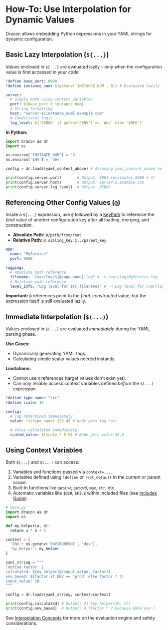 # How-To: Use Interpolation for Dynamic Values

Dracon allows embedding Python expressions in your YAML strings for dynamic configuration.

## Basic Lazy Interpolation (`${...}`)

Values enclosed in `${...}` are evaluated lazily – only when the configuration value is first accessed in your code.

```yaml
!define base_port: 8000
!define instance_num: ${getenv('INSTANCE_NUM', 0)} # Evaluated lazily

server:
  # Simple math using context variables
  port: ${base_port + instance_num}
  # String formatting
  host: "server-${instance_num}.example.com"
  # Conditional logic
  log_level: ${'DEBUG' if getenv('ENV') == 'dev' else 'INFO'}
```

**In Python:**

```python
import dracon as dr
import os

os.environ['INSTANCE_NUM'] = '3'
os.environ['ENV'] = 'dev'

config = dr.loads(yaml_content_above) # Assuming yaml_content_above holds the YAML

print(config.server.port)       # Output: 8003 (evaluates 8000 + 3)
print(config.server.host)       # Output: server-3.example.com
print(config.server.log_level)  # Output: DEBUG
```

## Referencing Other Config Values (`@`)

Inside a `${...}` expression, use `@` followed by a [KeyPath](../reference/keypaths.md) to reference the _final_ value of another configuration key after all loading, merging, and construction.

- **Absolute Path:** `@/path/from/root`
- **Relative Path:** `@.sibling_key`, `@../parent_key`

```yaml
app:
  name: "MyService"
  port: 9000

logging:
  # Absolute path reference
  filename: "/var/log/${@/app.name}.log" # -> /var/log/MyService.log
  # Relative path reference
  level_info: "Log level for ${@.filename}" # -> Log level for /var/log/MyService.log
```

**Important:** `@` references point to the _final, constructed_ value, but the expression itself is still evaluated lazily.

## Immediate Interpolation (`$(...)`)

Values enclosed in `$(...)` are evaluated _immediately_ during the YAML parsing phase.

**Use Cases:**

- Dynamically generating YAML tags.
- Calculating simple scalar values needed instantly.

**Limitations:**

- Cannot use `@` references (target values don't exist yet).
- Can only reliably access context variables defined _before_ the `$(...)` expression.

```yaml
!define type_name: "str"
!define scale: 10

config:
  # Tag determined immediately
  value: !$(type_name) 123.45 # Node gets tag !str

  # Value calculated immediately
  scaled_value: $(scale * 5.5) # Node gets value 55.0
```

## Using Context Variables

Both `${...}` and `$(...)` can access:

1.  Variables and functions passed via `context=...`.
2.  Variables defined using `!define` or `!set_default` in the current or parent scope.
3.  Built-in functions like `getenv`, `getcwd`, `max`, `str`, etc.
4.  Automatic variables like `$DIR`, `$FILE` within included files (see [Includes Guide](use-includes.md)).

```python
# main.py
import dracon as dr
import os

def my_helper(a, b):
  return a * b + 1

context = {
  'ENV': os.getenv('ENVIRONMENT', 'dev'),
  'my_helper': my_helper
}

yaml_string = """
!define factor: 2
calculated: ${my_helper(@/input_value, factor)}
env_based: ${factor if ENV == 'prod' else factor * 2}
input_value: 10
"""

config = dr.loads(yaml_string, context=context)

print(config.calculated) # Output: 21 (my_helper(10, 2))
print(config.env_based)  # Output: 4 (factor * 2 because ENV='dev')
```

See [Interpolation Concepts](../concepts/interpolation.md) for more on the evaluation engine and safety considerations.

